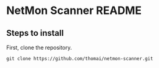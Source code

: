 NetMon Scanner README
=====================

## Steps to install
First, clone the repository.

    git clone https://github.com/thomai/netmon-scanner.git


